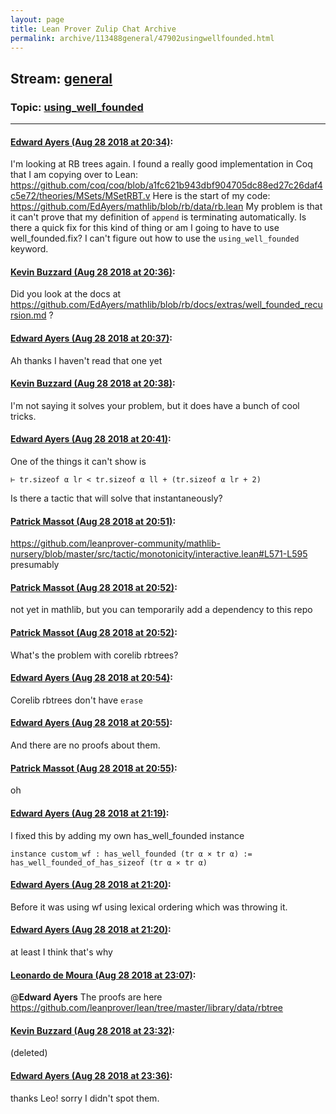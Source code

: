 ```yaml
---
layout: page
title: Lean Prover Zulip Chat Archive 
permalink: archive/113488general/47902usingwellfounded.html
---
```


## Stream: [general](index.html)
### Topic: [using_well_founded](47902usingwellfounded.html)

---

#### [Edward Ayers (Aug 28 2018 at 20:34)](https://leanprover.zulipchat.com/#narrow/stream/113488-general/topic/using_well_founded/near/132934326):
I'm looking at RB trees again. I found a really good implementation in Coq that I am copying over to Lean: https://github.com/coq/coq/blob/a1fc621b943dbf904705dc88ed27c26daf4c5e72/theories/MSets/MSetRBT.v
Here is the start of my code:
https://github.com/EdAyers/mathlib/blob/rb/data/rb.lean
My problem is that it can't prove that my definition of `append` is terminating automatically. Is there a quick fix for this kind of thing or am I going to have to use well_founded.fix? I can't figure out how to use the `using_well_founded` keyword.

#### [Kevin Buzzard (Aug 28 2018 at 20:36)](https://leanprover.zulipchat.com/#narrow/stream/113488-general/topic/using_well_founded/near/132934439):
Did you look at the docs at https://github.com/EdAyers/mathlib/blob/rb/docs/extras/well_founded_recursion.md ?

#### [Edward Ayers (Aug 28 2018 at 20:37)](https://leanprover.zulipchat.com/#narrow/stream/113488-general/topic/using_well_founded/near/132934463):
Ah thanks I haven't read that one yet

#### [Kevin Buzzard (Aug 28 2018 at 20:38)](https://leanprover.zulipchat.com/#narrow/stream/113488-general/topic/using_well_founded/near/132934551):
I'm not saying it solves your problem, but it does have a bunch of cool tricks.

#### [Edward Ayers (Aug 28 2018 at 20:41)](https://leanprover.zulipchat.com/#narrow/stream/113488-general/topic/using_well_founded/near/132934673):
One of the things it can't show is
```lean
⊢ tr.sizeof α lr < tr.sizeof α ll + (tr.sizeof α lr + 2)
```
Is there a tactic that will solve that instantaneously?

#### [Patrick Massot (Aug 28 2018 at 20:51)](https://leanprover.zulipchat.com/#narrow/stream/113488-general/topic/using_well_founded/near/132940133):
https://github.com/leanprover-community/mathlib-nursery/blob/master/src/tactic/monotonicity/interactive.lean#L571-L595 presumably

#### [Patrick Massot (Aug 28 2018 at 20:52)](https://leanprover.zulipchat.com/#narrow/stream/113488-general/topic/using_well_founded/near/132940151):
not yet in mathlib, but you can temporarily add a dependency to this repo

#### [Patrick Massot (Aug 28 2018 at 20:52)](https://leanprover.zulipchat.com/#narrow/stream/113488-general/topic/using_well_founded/near/132940196):
What's the problem with corelib rbtrees?

#### [Edward Ayers (Aug 28 2018 at 20:54)](https://leanprover.zulipchat.com/#narrow/stream/113488-general/topic/using_well_founded/near/132940302):
Corelib rbtrees don't have `erase`

#### [Edward Ayers (Aug 28 2018 at 20:55)](https://leanprover.zulipchat.com/#narrow/stream/113488-general/topic/using_well_founded/near/132940317):
And there are no proofs about them.

#### [Patrick Massot (Aug 28 2018 at 20:55)](https://leanprover.zulipchat.com/#narrow/stream/113488-general/topic/using_well_founded/near/132940341):
oh

#### [Edward Ayers (Aug 28 2018 at 21:19)](https://leanprover.zulipchat.com/#narrow/stream/113488-general/topic/using_well_founded/near/132941632):
I fixed this by adding my own has_well_founded instance
```lean
instance custom_wf : has_well_founded (tr α × tr α) := has_well_founded_of_has_sizeof (tr α × tr α) 
```

#### [Edward Ayers (Aug 28 2018 at 21:20)](https://leanprover.zulipchat.com/#narrow/stream/113488-general/topic/using_well_founded/near/132941692):
Before it was using wf using lexical ordering which was throwing it.

#### [Edward Ayers (Aug 28 2018 at 21:20)](https://leanprover.zulipchat.com/#narrow/stream/113488-general/topic/using_well_founded/near/132941711):
at least I think that's why

#### [Leonardo de Moura (Aug 28 2018 at 23:07)](https://leanprover.zulipchat.com/#narrow/stream/113488-general/topic/using_well_founded/near/132952390):
@**Edward Ayers** The proofs are here https://github.com/leanprover/lean/tree/master/library/data/rbtree

#### [Kevin Buzzard (Aug 28 2018 at 23:32)](https://leanprover.zulipchat.com/#narrow/stream/113488-general/topic/using_well_founded/near/132953705):
(deleted)

#### [Edward Ayers (Aug 28 2018 at 23:36)](https://leanprover.zulipchat.com/#narrow/stream/113488-general/topic/using_well_founded/near/132953908):
thanks Leo! sorry I didn't spot them.

